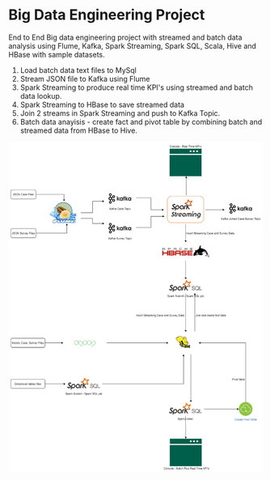# Big Data Engineering Project
End to End Big data engineering project with streamed and batch data analysis using Flume, Kafka, Spark Streaming, Spark SQL, Scala, Hive and HBase with sample datasets.
1. Load batch data text files to MySql
2. Stream JSON file to Kafka using Flume
3. Spark Streaming to produce real time KPI's using streamed and batch data lookup.
4. Spark Streaming to HBase to save streamed data
5. Join 2 streams in Spark Streaming and push to Kafka Topic.
6. Batch data anayisis - create fact and pivot table by combining batch and streamed data from HBase to Hive.
<img src="/processflow (4).png" alt="Process Flow Diagram"/>
